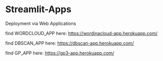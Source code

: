 # Streamlit-Apps
Deployment via Web Applications

find WORDCLOUD_APP here:
https://wordinacloud-app.herokuapp.com/

find DBSCAN_APP here:
https://dbscan-app.herokuapp.com/

find GP_APP here:
https://gp3-app.herokuapp.com/

